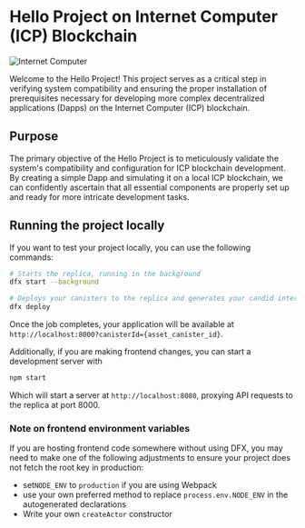 # Hello Project on Internet Computer (ICP) Blockchain

![Internet Computer](https://example.com/icp_logo.png)

Welcome to the Hello Project! This project serves as a critical step in verifying system compatibility and ensuring the proper installation of prerequisites necessary for developing more complex decentralized applications (Dapps) on the Internet Computer (ICP) blockchain.

## Purpose

The primary objective of the Hello Project is to meticulously validate the system's compatibility and configuration for ICP blockchain development. By creating a simple Dapp and simulating it on a local ICP blockchain, we can confidently ascertain that all essential components are properly set up and ready for more intricate development tasks.

## Running the project locally

If you want to test your project locally, you can use the following commands:

```bash
# Starts the replica, running in the background
dfx start --background

# Deploys your canisters to the replica and generates your candid interface
dfx deploy
```

Once the job completes, your application will be available at `http://localhost:8000?canisterId={asset_canister_id}`.

Additionally, if you are making frontend changes, you can start a development server with

```bash
npm start
```

Which will start a server at `http://localhost:8080`, proxying API requests to the replica at port 8000.

### Note on frontend environment variables

If you are hosting frontend code somewhere without using DFX, you may need to make one of the following adjustments to ensure your project does not fetch the root key in production:

- set`NODE_ENV` to `production` if you are using Webpack
- use your own preferred method to replace `process.env.NODE_ENV` in the autogenerated declarations
- Write your own `createActor` constructor
